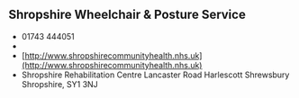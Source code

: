 
## Shropshire Wheelchair & Posture Service

- <i class="fa fa-phone"></i> 01743 444051
- <i class="fa fa-envelope"></i> <a href="mailto:"></a>
- <i class="fa fa-home"></i> [http://www.shropshirecommunityhealth.nhs.uk](http://www.shropshirecommunityhealth.nhs.uk)
- <i class="fa fa-building"></i> Shropshire Rehabilitation Centre Lancaster Road Harlescott  Shrewsbury Shropshire, SY1 3NJ
